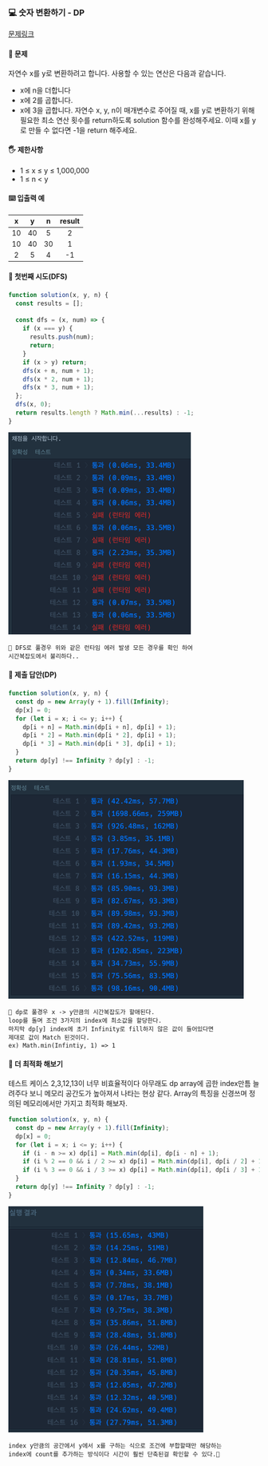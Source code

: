 ### 💻 숫자 변환하기 - DP

[문제링크](https://school.programmers.co.kr/learn/courses/30/lessons/154538)

#### 🙏 문제

자연수 x를 y로 변환하려고 합니다. 사용할 수 있는 연산은 다음과 같습니다.

- x에 n을 더합니다
- x에 2를 곱합니다.
- x에 3을 곱합니다.
  자연수 x, y, n이 매개변수로 주어질 때, x를 y로 변환하기 위해 필요한 최소 연산 횟수를 return하도록 solution 함수를 완성해주세요. 이때 x를 y로 만들 수 없다면 -1을 return 해주세요.

#### 🖐️ 제한사항

- 1 ≤ x ≤ y ≤ 1,000,000
- 1 ≤ n < y

#### ⌨️ 입출력 예

|  x  |  y  |  n  | result |
| :-: | :-: | :-: | :----: |
| 10  | 40  |  5  |   2    |
| 10  | 40  | 30  |   1    |
|  2  |  5  |  4  |   -1   |

#### 🤔 첫번째 시도(DFS)

```javascript
function solution(x, y, n) {
  const results = [];

  const dfs = (x, num) => {
    if (x === y) {
      results.push(num);
      return;
    }
    if (x > y) return;
    dfs(x + n, num + 1);
    dfs(x * 2, num + 1);
    dfs(x * 3, num + 1);
  };
  dfs(x, 0);
  return results.length ? Math.min(...results) : -1;
}
```

![Alt text](/images/programmers/08/1.png)

```
🥲 DFS로 풀경우 위와 같은 런타임 에러 발생 모든 경우를 확인 하여
시간복잡도에서 불리하다..
```

#### 🙏 제출 답안(DP)

```javascript
function solution(x, y, n) {
  const dp = new Array(y + 1).fill(Infinity);
  dp[x] = 0;
  for (let i = x; i <= y; i++) {
    dp[i + n] = Math.min(dp[i + n], dp[i] + 1);
    dp[i * 2] = Math.min(dp[i * 2], dp[i] + 1);
    dp[i * 3] = Math.min(dp[i * 3], dp[i] + 1);
  }
  return dp[y] !== Infinity ? dp[y] : -1;
}
```

![Alt text](/images/programmers/08/2.png)

```
🙂 dp로 풀경우 x -> y만큼의 시간복잡도가 할애된다.
loop를 돌며 조건 3가지의 index에 최소값을 할당한다.
마지막 dp[y] index에 초기 Infinity로 fill하지 않은 값이 들어있다면
제대로 값이 Match 된것이다.
ex) Math.min(Infintiy, 1) => 1
```

#### 🤔 더 최적화 해보기

테스트 케이스 2,3,12,13이 너무 비효율적이다 아무래도 dp array에 곱한 index만틈 늘려주다 보니 메모리 공간도가 높아져서 나타는 현상 같다.
Array의 특징을 신경쓰며 정의된 메모리에서만 가지고 최적화 해보자.

```javascript
function solution(x, y, n) {
  const dp = new Array(y + 1).fill(Infinity);
  dp[x] = 0;
  for (let i = x; i <= y; i++) {
    if (i - n >= x) dp[i] = Math.min(dp[i], dp[i - n] + 1);
    if (i % 2 == 0 && i / 2 >= x) dp[i] = Math.min(dp[i], dp[i / 2] + 1);
    if (i % 3 == 0 && i / 3 >= x) dp[i] = Math.min(dp[i], dp[i / 3] + 1);
  }
  return dp[y] !== Infinity ? dp[y] : -1;
}
```

![Alt text](/images/programmers/08/3.png)

```
index y만큼의 공간에서 y에서 x를 구하는 식으로 조건에 부합할때만 해당하는
index에 count를 추가하는 방식이다 시간이 훨씬 단축된걸 확인할 수 있다.🥸
```
